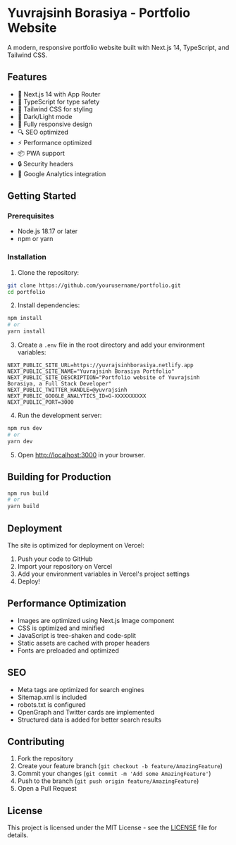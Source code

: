 # Yuvrajsinh Borasiya - Portfolio Website

A modern, responsive portfolio website built with Next.js 14, TypeScript, and Tailwind CSS.

## Features

- 🚀 Next.js 14 with App Router
- 💎 TypeScript for type safety
- 🎨 Tailwind CSS for styling
- 🌙 Dark/Light mode
- 📱 Fully responsive design
- 🔍 SEO optimized
- ⚡ Performance optimized
- 📦 PWA support
- 🔒 Security headers
- 🎯 Google Analytics integration

## Getting Started

### Prerequisites

- Node.js 18.17 or later
- npm or yarn

### Installation

1. Clone the repository:
```bash
git clone https://github.com/yourusername/portfolio.git
cd portfolio
```

2. Install dependencies:
```bash
npm install
# or
yarn install
```

3. Create a `.env` file in the root directory and add your environment variables:
```env
NEXT_PUBLIC_SITE_URL=https://yuvrajsinhborasiya.netlify.app
NEXT_PUBLIC_SITE_NAME="Yuvrajsinh Borasiya Portfolio"
NEXT_PUBLIC_SITE_DESCRIPTION="Portfolio website of Yuvrajsinh Borasiya, a Full Stack Developer"
NEXT_PUBLIC_TWITTER_HANDLE=@yuvrajsinh
NEXT_PUBLIC_GOOGLE_ANALYTICS_ID=G-XXXXXXXXXX
NEXT_PUBLIC_PORT=3000
```

4. Run the development server:
```bash
npm run dev
# or
yarn dev
```

5. Open [http://localhost:3000](http://localhost:3000) in your browser.

## Building for Production

```bash
npm run build
# or
yarn build
```

## Deployment

The site is optimized for deployment on Vercel:

1. Push your code to GitHub
2. Import your repository on Vercel
3. Add your environment variables in Vercel's project settings
4. Deploy!

## Performance Optimization

- Images are optimized using Next.js Image component
- CSS is optimized and minified
- JavaScript is tree-shaken and code-split
- Static assets are cached with proper headers
- Fonts are preloaded and optimized

## SEO

- Meta tags are optimized for search engines
- Sitemap.xml is included
- robots.txt is configured
- OpenGraph and Twitter cards are implemented
- Structured data is added for better search results

## Contributing

1. Fork the repository
2. Create your feature branch (`git checkout -b feature/AmazingFeature`)
3. Commit your changes (`git commit -m 'Add some AmazingFeature'`)
4. Push to the branch (`git push origin feature/AmazingFeature`)
5. Open a Pull Request

## License

This project is licensed under the MIT License - see the [LICENSE](LICENSE) file for details.
